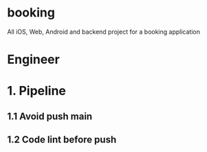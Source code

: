 # booking
All iOS, Web, Android and backend project for a booking application

# Engineer

# 1. Pipeline

## 1.1 Avoid push main

## 1.2 Code lint before push
